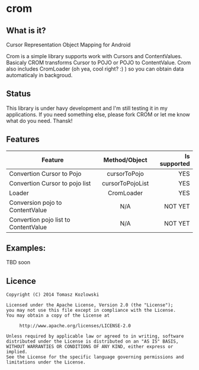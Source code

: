 crom
====

What is it?
-----------

Cursor Representation Object Mapping for Android

Crom is a simple library supports work with Cursors and ContentValues. Basicaly CROM transforms Cursor to POJO or POJO to ContentValue. Crom also includes CromLoader (oh yea, cool right? :) ) so you can obtain data automaticaly in backgroud.

Status
------

This library is under havy development and I'm still testing it in my applications. If you need something else, please fork CROM or let me know what do you need. Thansk!

Features
--------

| Feature                              | Method/Object    | Is supported  |
| ------------------------------------ |:----------------:| -------------:|
| Convertion Cursor to Pojo            | cursorToPojo     |     YES       |
| Convertion Cursor to pojo list       | cursorToPojoList |     YES       |
| Loader                               | CromLoader       |     YES       |
| Conversion pojo to ContentValue      | N/A              |   NOT YET     |
| Convertion pojo list to ContentValue | N/A              |   NOT YET     |


Examples:
--------
TBD soon

Licence
-------

    Copyright (C) 2014 Tomasz Kozlowski

    Licensed under the Apache License, Version 2.0 (the "License");
    you may not use this file except in compliance with the License.
    You may obtain a copy of the License at

         http://www.apache.org/licenses/LICENSE-2.0

    Unless required by applicable law or agreed to in writing, software
    distributed under the License is distributed on an "AS IS" BASIS,
    WITHOUT WARRANTIES OR CONDITIONS OF ANY KIND, either express or implied.
    See the License for the specific language governing permissions and
    limitations under the License.
